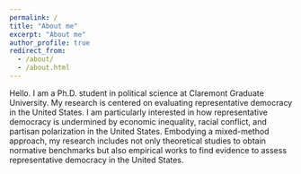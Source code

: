 ```yaml
---
permalink: /
title: "About me"
excerpt: "About me"
author_profile: true
redirect_from: 
  - /about/
  - /about.html
---
```


Hello. I am a Ph.D. student in political science at Claremont Graduate University. My research is centered on evaluating representative democracy in the United States. I am particularly interested in how representative democracy is undermined by economic inequality, racial conflict, and partisan polarization in the United States. Embodying a mixed-method approach, my research includes not only theoretical studies to obtain normative benchmarks but also empirical works to find evidence to assess representative democracy in the United States.
